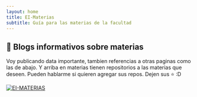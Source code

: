 ```yaml
---
layout: home
title: EI-Materias
subtitle: Guía para las materias de la facultad
---
```


## 🧉 Blogs informativos sobre materias

Voy publicando data importante, tambien referencias a otras paginas como las de abajo. Y arriba en materias tienen repositorios a las materias que deseen. Pueden hablarme si quieren agregar sus repos. Dejen sus ⭐ :D

<a href="https://discord.com/invite/Jur4R4Jcpx"><img src="https://i.ibb.co/DLfyNb0/Mesa-de-trabajo-19beast-wwww2.png" alt="EI-MATERIAS" /></a>

